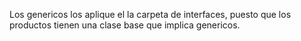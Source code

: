 Los genericos los aplique el la carpeta de interfaces, puesto que los productos tienen una clase base que implica genericos.